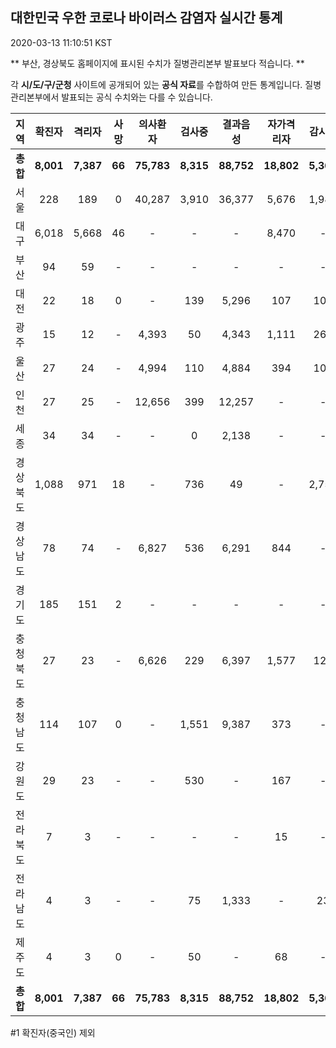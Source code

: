 
## 대한민국 우한 코로나 바이러스 감염자 실시간 통계
2020-03-13 11:10:51 KST

** 부산, 경상북도 홈페이지에 표시된 수치가 질병관리본부 발표보다 적습니다. **

각 **시/도/구/군청** 사이트에 공개되어 있는 **공식 자료**를 수합하여 만든 통계입니다.
질병관리본부에서 발표되는 공식 수치와는 다를 수 있습니다.


|  지역  | 확진자 |  격리자  |  사망  |  의사환자  |  검사중  |  결과음성  |  자가격리자  |  감시중  |  감시해제  |  퇴원  |
|:------:|:------:|:--------:|:--------:|:----------:|:--------:|:----------------:|:------------:|:--------:|:----------:|:--:|
|**총합**|**8,001**|**7,387**|**66**|**75,783**|**8,315**|**88,752**|**18,802**|**5,365**|**13,429**|**548**|
|서울|228|189|0|40,287|3,910|36,377|5,676|1,988|3,688|39|
|대구|6,018|5,668|46|-|-|-|8,470|-|-|304|
|부산|94|59|-|-|-|-|-|-|-|35|
|대전|22|18|0|-|139|5,296|107|107|337|4|
|광주|15|12|-|4,393|50|4,343|1,111|264|847|3|
|울산|27|24|-|4,994|110|4,884|394|109|285|3|
|인천|27|25|-|12,656|399|12,257|-|-|-|2|
|세종|34|34|-|-|0|2,138|-|-|-|-|
|경상북도|1,088|971|18|-|736|49|-|2,753|6,631|99|
|경상남도|78|74|-|6,827|536|6,291|844|-|-|4|
|경기도|185|151|2|-|-|-|-|-|-|32|
|충청북도|27|23|-|6,626|229|6,397|1,577|121|1,456|4|
|충청남도|114|107|0|-|1,551|9,387|373|-|-|7|
|강원도|29|23|-|-|530|-|167|-|-|6|
|전라북도|7|3|-|-|-|-|15|-|-|4|
|전라남도|4|3|-|-|75|1,333|-|23|185|1|
|제주도|4|3|0|-|50|-|68|-|-|1|
|**총합**|**8,001**|**7,387**|**66**|**75,783**|**8,315**|**88,752**|**18,802**|**5,365**|**13,429**|**548**|


#1 확진자(중국인) 제외
    